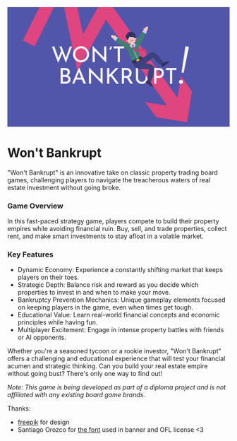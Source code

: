 ![header logo](https://github.com/wennerryle/wont-bankrupt/raw/main/assets/header_logo.svg)

# Won't Bankrupt
"Won't Bankrupt" is an innovative take on classic property trading board games, challenging players to navigate the treacherous waters of real estate investment without going broke.

### Game Overview
In this fast-paced strategy game, players compete to build their property empires while avoiding financial ruin. Buy, sell, and trade properties, collect rent, and make smart investments to stay afloat in a volatile market.

### Key Features

* Dynamic Economy: Experience a constantly shifting market that keeps players on their toes.
* Strategic Depth: Balance risk and reward as you decide which properties to invest in and when to make your move.
* Bankruptcy Prevention Mechanics: Unique gameplay elements focused on keeping players in the game, even when times get tough.
* Educational Value: Learn real-world financial concepts and economic principles while having fun.
* Multiplayer Excitement: Engage in intense property battles with friends or AI opponents.

Whether you're a seasoned tycoon or a rookie investor, "Won't Bankrupt" offers a challenging and educational experience that will test your financial acumen and strategic thinking. Can you build your real estate empire without going bust? There's only one way to find out!

_Note: This game is being developed as part of a diploma project and is not affiliated with any existing board game brands._

Thanks:
* [freepik](www.freepik.com) for design
* Santiago Orozco for [the font](https://github.com/googlefonts/josefinsans) used in banner and OFL license <3